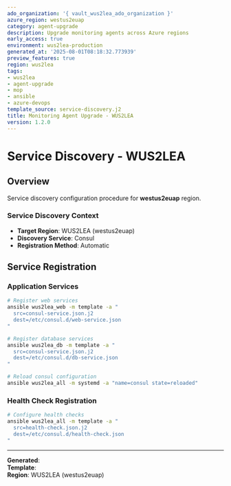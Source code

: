 ```yaml
---
ado_organization: '{ vault_wus2lea_ado_organization }'
azure_region: westus2euap
category: agent-upgrade
description: Upgrade monitoring agents across Azure regions
early_access: true
environment: wus2lea-production
generated_at: '2025-08-01T08:18:32.773939'
preview_features: true
region: wus2lea
tags:
- wus2lea
- agent-upgrade
- mop
- ansible
- azure-devops
template_source: service-discovery.j2
title: Monitoring Agent Upgrade - WUS2LEA
version: 1.2.0
---
```



# Service Discovery - WUS2LEA

## Overview

Service discovery configuration procedure for **westus2euap** region.

### Service Discovery Context

- **Target Region**: WUS2LEA (westus2euap)
- **Discovery Service**: Consul
- **Registration Method**: Automatic

## Service Registration

### Application Services
```bash
# Register web services
ansible wus2lea_web -m template -a "
  src=consul-service.json.j2
  dest=/etc/consul.d/web-service.json
"

# Register database services
ansible wus2lea_db -m template -a "
  src=consul-service.json.j2
  dest=/etc/consul.d/db-service.json
"

# Reload consul configuration
ansible wus2lea_all -m systemd -a "name=consul state=reloaded"
```

### Health Check Registration
```bash
# Configure health checks
ansible wus2lea_all -m template -a "
  src=health-check.json.j2
  dest=/etc/consul.d/health-check.json
"
```

---

**Generated**:   
**Template**:   
**Region**: WUS2LEA (westus2euap)